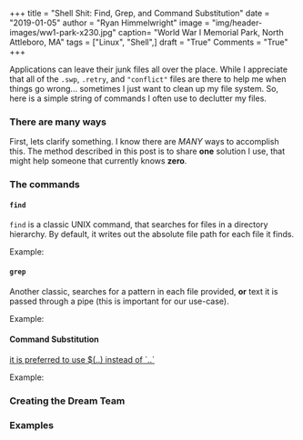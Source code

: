 +++
title  = "Shell Shit: Find, Grep, and Command Substitution"
date   = "2019-01-05"
author = "Ryan Himmelwright"
image  = "img/header-images/ww1-park-x230.jpg"
caption= "World War I Memorial Park, North Attleboro, MA"
tags   = ["Linux", "Shell",]
draft  = "True"
Comments = "True"
+++

Applications can leave their junk files all over the place. While I
appreciate that all of the `.swp`, `.retry`, and `"conflict"` files are there to
help me when things go wrong... sometimes I just want to clean up my
file system. So, here is a simple string of commands I often use to declutter
my files.

<!--more-->

### There are many ways

First, lets clarify something. I know there are *MANY* ways to accomplish this.
The method described in this post is to share **one** solution I use, that
might help someone that currently knows **zero**.

### The commands

#### `find`

`find` is a classic UNIX command, that searches for files in a directory
hierarchy. By default, it writes out the absolute file path for each file it
finds.

Example:

#### `grep`

Another classic, searches for a pattern in each file provided, **or** text it
is passed through a pipe (this is important for our use-case).

Example:

#### Command Substitution
  [it is preferred to use $(..) instead of \`..\`](http://mywiki.wooledge.org/BashFAQ/082)

Example:

### Creating the Dream Team

### Examples
